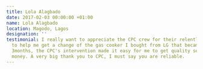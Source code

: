 ```yaml
---
title: Lola Alagbado
date: 2017-02-03 00:00:00 +01:00
name: Lola Alagbado
location: Magodo, Lagos
designation: ''
testimonial: I really want to appreciate the CPC crew for their relentless effort
  to help me get a change of the gas cooker I bought from LG that became faulty after
  3months, the CPC's intervention made it easy for me to get quality service for my
  money. A very big thank you to CPC, I must say you are reliable.
---
```


